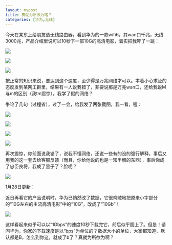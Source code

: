 ```yaml
---
layout: mypost
title: 真就为所欲为咯？
categories: [华为,无线]
---
```


今天在某东上给朋友选无线路由器，看到华为的一款wifi6，其wan口千兆，无线3000兆，产品介绍里说可以10秒下一部10G的高清电影，着实把我吓了一跳：

![](https://cdn.jsdelivr.net/gh/ke-nan/ke-nan.github.io@master/assets/img/HW-1.jpg)



![](https://cdn.jsdelivr.net/gh/ke-nan/ke-nan.github.io@master/assets/img/HW-2.jpg)



![](https://cdn.jsdelivr.net/gh/ke-nan/ke-nan.github.io@master/assets/img/HW-3.jpg)



按正常的知识来说，要达到这个速度，至少得是万兆网络才可以。本着小心求证的态度发到某网工群里，结果有一人说我错了，非要说那是万兆wan口，还给我说M与m的区别（我tm震惊）。我学了假的网络？


争论了几句（过程省），过了一会，给我发了两张截图，我一看，喔：

![](https://cdn.jsdelivr.net/gh/ke-nan/ke-nan.github.io@master/assets/img/hw5.png)



![](https://cdn.jsdelivr.net/gh/ke-nan/ke-nan.github.io@master/assets/img/hw4.png)



![](https://cdn.jsdelivr.net/gh/ke-nan/ke-nan.github.io@master/assets/img/HW-6.jpg)



![](https://cdn.jsdelivr.net/gh/ke-nan/ke-nan.github.io@master/assets/img/hw-7.jpg)



再次震惊，你前面说我错了，说我不懂网络，还说一些有的没的强行解释，事后又用我的这一套去给客服反馈（而且，你给他说的也是一知半解的东西），事后你成了忠臣良将，我成了黑子了？脸呢？



![](https://cdn.jsdelivr.net/gh/ke-nan/ke-nan.github.io@master/assets/img/fenjie.png)




1月28日更新：


近日再看它的产品说明时，华为已悄然改了数据，它很鸡贼地把原来小字部分的“10G左右的主流高清电影”中的“10G”，改成了“10Gb”！

![](https://cdn.jsdelivr.net/gh/ke-nan/ke-nan.github.io@master/assets/img/HW-8.jpg)

这样看起来似乎可以以“1Gbps”的速度10秒下载完它，前后似乎圆上了。但是！请问华为，你家的下载速度是以“bps”为单位的？数据大小的单位，大家都知道，默认都是B，怎么到你这，就成了b了？真就为所欲为啊？

